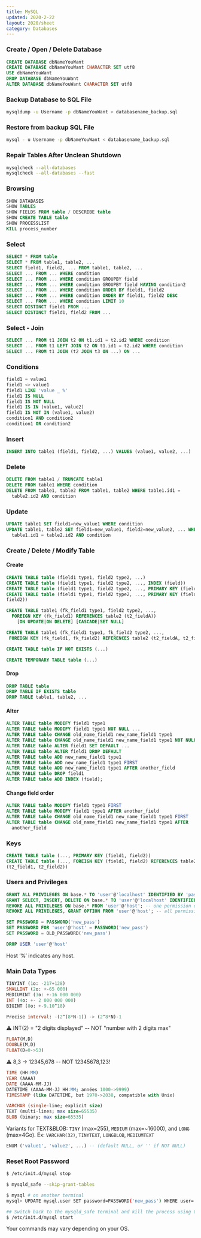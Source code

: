 ```yaml
---
title: MySQL
updated: 2020-2-22
layout: 2020/sheet
category: Databases
---
```


### Create / Open / Delete Database

```sql
CREATE DATABASE dbNameYouWant
CREATE DATABASE dbNameYouWant CHARACTER SET utf8
USE dbNameYouWant
DROP DATABASE dbNameYouWant
ALTER DATABASE dbNameYouWant CHARACTER SET utf8
```

### Backup Database to SQL File

```bash
mysqldump -u Username -p dbNameYouWant > databasename_backup.sql
```

### Restore from backup SQL File

```bash
mysql - u Username -p dbNameYouWant < databasename_backup.sql
```

### Repair Tables After Unclean Shutdown

```bash
mysqlcheck --all-databases
mysqlcheck --all-databases --fast
```

### Browsing

```sql
SHOW DATABASES
SHOW TABLES
SHOW FIELDS FROM table / DESCRIBE table
SHOW CREATE TABLE table
SHOW PROCESSLIST
KILL process_number
```

### Select

```sql
SELECT * FROM table
SELECT * FROM table1, table2, ...
SELECT field1, field2, ... FROM table1, table2, ...
SELECT ... FROM ... WHERE condition
SELECT ... FROM ... WHERE condition GROUPBY field
SELECT ... FROM ... WHERE condition GROUPBY field HAVING condition2
SELECT ... FROM ... WHERE condition ORDER BY field1, field2
SELECT ... FROM ... WHERE condition ORDER BY field1, field2 DESC
SELECT ... FROM ... WHERE condition LIMIT 10
SELECT DISTINCT field1 FROM ...
SELECT DISTINCT field1, field2 FROM ...
```

### Select - Join

```sql
SELECT ... FROM t1 JOIN t2 ON t1.id1 = t2.id2 WHERE condition
SELECT ... FROM t1 LEFT JOIN t2 ON t1.id1 = t2.id2 WHERE condition
SELECT ... FROM t1 JOIN (t2 JOIN t3 ON ...) ON ...
```

### Conditions

```sql
field1 = value1
field1 <> value1
field1 LIKE 'value _ %'
field1 IS NULL
field1 IS NOT NULL
field1 IS IN (value1, value2)
field1 IS NOT IN (value1, value2)
condition1 AND condition2
condition1 OR condition2
```

### Insert

```sql
INSERT INTO table1 (field1, field2, ...) VALUES (value1, value2, ...)
```

### Delete

```sql
DELETE FROM table1 / TRUNCATE table1
DELETE FROM table1 WHERE condition
DELETE FROM table1, table2 FROM table1, table2 WHERE table1.id1 =
  table2.id2 AND condition
```

### Update

```sql
UPDATE table1 SET field1=new_value1 WHERE condition
UPDATE table1, table2 SET field1=new_value1, field2=new_value2, ... WHERE
  table1.id1 = table2.id2 AND condition
```

### Create / Delete / Modify Table

#### Create

```sql
CREATE TABLE table (field1 type1, field2 type2, ...)
CREATE TABLE table (field1 type1, field2 type2, ..., INDEX (field))
CREATE TABLE table (field1 type1, field2 type2, ..., PRIMARY KEY (field1))
CREATE TABLE table (field1 type1, field2 type2, ..., PRIMARY KEY (field1,
field2))
```

```sql
CREATE TABLE table1 (fk_field1 type1, field2 type2, ...,
  FOREIGN KEY (fk_field1) REFERENCES table2 (t2_fieldA))
    [ON UPDATE|ON DELETE] [CASCADE|SET NULL]
```

```sql
CREATE TABLE table1 (fk_field1 type1, fk_field2 type2, ...,
 FOREIGN KEY (fk_field1, fk_field2) REFERENCES table2 (t2_fieldA, t2_fieldB))
```

```sql
CREATE TABLE table IF NOT EXISTS (...)
```

```sql
CREATE TEMPORARY TABLE table (...)
```

#### Drop

```sql
DROP TABLE table
DROP TABLE IF EXISTS table
DROP TABLE table1, table2, ...
```

#### Alter

```sql
ALTER TABLE table MODIFY field1 type1
ALTER TABLE table MODIFY field1 type1 NOT NULL ...
ALTER TABLE table CHANGE old_name_field1 new_name_field1 type1
ALTER TABLE table CHANGE old_name_field1 new_name_field1 type1 NOT NULL ...
ALTER TABLE table ALTER field1 SET DEFAULT ...
ALTER TABLE table ALTER field1 DROP DEFAULT
ALTER TABLE table ADD new_name_field1 type1
ALTER TABLE table ADD new_name_field1 type1 FIRST
ALTER TABLE table ADD new_name_field1 type1 AFTER another_field
ALTER TABLE table DROP field1
ALTER TABLE table ADD INDEX (field);
```

#### Change field order

```sql
ALTER TABLE table MODIFY field1 type1 FIRST
ALTER TABLE table MODIFY field1 type1 AFTER another_field
ALTER TABLE table CHANGE old_name_field1 new_name_field1 type1 FIRST
ALTER TABLE table CHANGE old_name_field1 new_name_field1 type1 AFTER
  another_field
```

### Keys

```sql
CREATE TABLE table (..., PRIMARY KEY (field1, field2))
CREATE TABLE table (..., FOREIGN KEY (field1, field2) REFERENCES table2
(t2_field1, t2_field2))
```

### Users and Privileges

```sql
GRANT ALL PRIVILEGES ON base.* TO 'user'@'localhost' IDENTIFIED BY 'password';
GRANT SELECT, INSERT, DELETE ON base.* TO 'user'@'localhost' IDENTIFIED BY 'password';
REVOKE ALL PRIVILEGES ON base.* FROM 'user'@'host'; -- one permission only
REVOKE ALL PRIVILEGES, GRANT OPTION FROM 'user'@'host'; -- all permissions
```

```sql
SET PASSWORD = PASSWORD('new_pass')
SET PASSWORD FOR 'user'@'host' = PASSWORD('new_pass')
SET PASSWORD = OLD_PASSWORD('new_pass')
```

```sql
DROP USER 'user'@'host'
```

Host ‘%’ indicates any host.

### Main Data Types

```sql
TINYINT (1o: -217+128)
SMALLINT (2o: +-65 000)
MEDIUMINT (3o: +-16 000 000)
INT (4o: +- 2 000 000 000)
BIGINT (8o: +-9.10^18)
```

```sql
Precise interval: -(2^(8*N-1)) -> (2^8*N)-1
```

⚠ INT(2) = "2 digits displayed" -- NOT "number with 2 digits max"

```sql
FLOAT(M,D)
DOUBLE(M,D)
FLOAT(D=0->53)
```

⚠ 8,3 -> 12345,678 -- NOT 12345678,123!

```sql
TIME (HH:MM)
YEAR (AAAA)
DATE (AAAA-MM-JJ)
DATETIME (AAAA-MM-JJ HH:MM; années 1000->9999)
TIMESTAMP (like DATETIME, but 1970->2038, compatible with Unix)
```

```sql
VARCHAR (single-line; explicit size)
TEXT (multi-lines; max size=65535)
BLOB (binary; max size=65535)
```

Variants for TEXT&BLOB: `TINY` (max=255), `MEDIUM` (max=~16000), and `LONG` (max=4Go). Ex: `VARCHAR(32)`, `TINYTEXT`, `LONGBLOB`, `MEDIUMTEXT`

```sql
ENUM ('value1', 'value2', ...) -- (default NULL, or '' if NOT NULL)
```

### Reset Root Password

```bash
$ /etc/init.d/mysql stop
```

```bash
$ mysqld_safe --skip-grant-tables
```

```bash
$ mysql # on another terminal
mysql> UPDATE mysql.user SET password=PASSWORD('new_pass') WHERE user='root';
```

```bash
## Switch back to the mysqld_safe terminal and kill the process using Control + \
$ /etc/init.d/mysql start
```

Your commands may vary depending on your OS.
